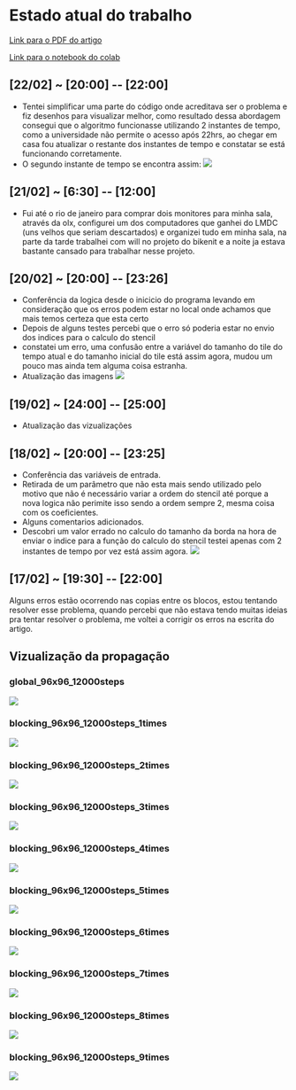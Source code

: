 # Estado atual do trabalho
[Link para o PDF do artigo](readmeContent/ICCSA_2020.pdf)

[Link para o notebook do colab](readmeContent/colabNotebook.ipynb)

## [22/02] ~ [20:00] -- [22:00]
- Tentei simplificar uma parte do código onde acreditava ser o problema e fiz desenhos para visualizar melhor, como resultado dessa abordagem consegui que o algoritmo funcionasse utilizando 2 instantes de tempo, como a universidade não permite o acesso após 22hrs, ao chegar em casa fou atualizar o restante dos instantes de tempo e constatar se está funcionando corretamente.
- O segundo instante de tempo se encontra assim:
![](readmeContent/blocking_96x96_12000steps_2times-22-02.gif)

## [21/02] ~ [6:30] -- [12:00]
- Fui até o rio de janeiro para comprar dois monitores para minha sala, através da olx, configurei um dos computadores que ganhei do LMDC (uns velhos que seriam descartados) e organizei tudo em minha sala, na parte da tarde trabalhei com will no projeto do bikenit e a noite ja estava bastante cansado para trabalhar nesse projeto.


## [20/02] ~ [20:00] -- [23:26]
- Conferência da logica desde o inicicio do programa levando em consideração que os erros podem estar no local onde achamos que mais temos certeza que esta certo
- Depois de alguns testes percebi que o erro só poderia estar no envio dos indices para o calculo do stencil
- constatei um erro, uma confusão entre a variável do tamanho do tile do tempo atual e do tamanho inicial do tile está assim agora, mudou um pouco mas ainda tem alguma coisa estranha.
- Atualização das imagens
![](readmeContent/blocking_96x96_12000steps_2times-20-02.gif)

## [19/02] ~ [24:00] -- [25:00]
- Atualização das vizualizações

## [18/02] ~ [20:00] -- [23:25]
- Conferência das variáveis de entrada.
- Retirada de um parâmetro que não esta mais sendo utilizado pelo motivo que não é necessário variar a ordem do stencil até porque a nova logica não perimite isso sendo a ordem sempre 2, mesma coisa com os coeficientes.
- Alguns comentarios adicionados.
- Descobri um valor errado no calculo do tamanho da borda na hora de enviar o indice para a função do calculo do stencil testei apenas com 2 instantes de tempo por vez está assim agora.
![](readmeContent/blocking_96x96_12000steps_2times-18-02.gif)

## [17/02] ~ [19:30] -- [22:00]
Alguns erros estão ocorrendo nas copias entre os blocos, estou tentando resolver esse problema, quando percebi que não estava tendo muitas ideias pra tentar resolver o problema, me voltei a corrigir os erros na escrita do artigo.

## Vizualização da propagação

### global_96x96_12000steps
![](readmeContent/global_96x96_12000steps.gif)

### blocking_96x96_12000steps_1times
![](readmeContent/blocking_96x96_12000steps_1times.gif)

### blocking_96x96_12000steps_2times
![](readmeContent/blocking_96x96_12000steps_2times.gif)

### blocking_96x96_12000steps_3times
![](readmeContent/blocking_96x96_12000steps_3times.gif)

### blocking_96x96_12000steps_4times
![](readmeContent/blocking_96x96_12000steps_4times.gif)

### blocking_96x96_12000steps_5times
![](readmeContent/blocking_96x96_12000steps_5times.gif)

### blocking_96x96_12000steps_6times
![](readmeContent/blocking_96x96_12000steps_6times.gif)

### blocking_96x96_12000steps_7times
![](readmeContent/blocking_96x96_12000steps_7times.gif)

### blocking_96x96_12000steps_8times
![](readmeContent/blocking_96x96_12000steps_8times.gif)

### blocking_96x96_12000steps_9times
![](readmeContent/blocking_96x96_12000steps_9times.gif)